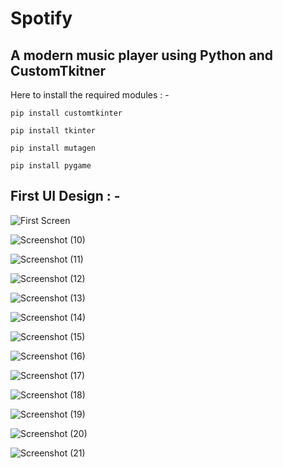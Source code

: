 # Spotify
## A modern music player using Python and CustomTkitner

Here to install the required modules : - 
```
pip install customtkinter
```

```
pip install tkinter
```

```
pip install mutagen
```

```
pip install pygame
```
## First UI Design : -

![First Screen](https://github.com/SarthakTools/Spotify/assets/114976722/ba07bcee-d209-42d2-a5e2-f7a69996d227)

![Screenshot (10)](https://github.com/SarthakTools/Spotify/assets/114976722/7b570eeb-777d-4231-ab6c-c2becc8c691c)

![Screenshot (11)](https://github.com/SarthakTools/Spotify/assets/114976722/92c32ebc-70c9-49b2-b2e0-fc5f13259e08)

![Screenshot (12)](https://github.com/SarthakTools/Spotify/assets/114976722/ffae2518-89ae-4204-a0dc-b54815d223c4)

![Screenshot (13)](https://github.com/SarthakTools/Spotify/assets/114976722/8191a6dd-84a4-425c-a947-e0c13b217a27)

![Screenshot (14)](https://github.com/SarthakTools/Spotify/assets/114976722/bc612781-42cc-429b-a4cc-9dd16c408603)

![Screenshot (15)](https://github.com/SarthakTools/Spotify/assets/114976722/32c978c7-b7ee-4f51-b7c3-1e2755860cf4)

![Screenshot (16)](https://github.com/SarthakTools/Spotify/assets/114976722/43d36d18-189f-45ac-8a20-d6f9dc7c112c)

![Screenshot (17)](https://github.com/SarthakTools/Spotify/assets/114976722/88205fea-3540-497f-8394-3b275c159d67)

![Screenshot (18)](https://github.com/SarthakTools/Spotify/assets/114976722/ca58ee9c-f342-4d5a-9905-8e840d1117df)

![Screenshot (19)](https://github.com/SarthakTools/Spotify/assets/114976722/53b03338-0a13-487e-992a-e45bfcc8f39d)

![Screenshot (20)](https://github.com/SarthakTools/Spotify/assets/114976722/fd285be2-769c-4e67-95c3-a80ab3a6c0c0)

![Screenshot (21)](https://github.com/SarthakTools/Spotify/assets/114976722/5448d8de-8ccd-4060-a9a5-b5c2c47afbc2)
